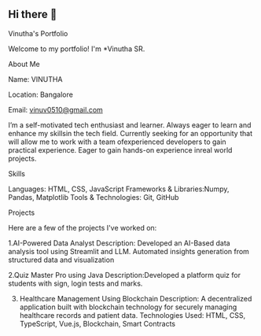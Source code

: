 ## Hi there 👋
Vinutha's Portfolio

Welcome to my portfolio! I'm *Vinutha SR. 


About Me

Name: VINUTHA

Location: Bangalore

Email: vinuv0510@gmail.com



I’m a self-motivated tech enthusiast and learner. Always eager to learn and enhance my skillsin the tech field. Currently seeking for an opportunity that will allow me to work with a team ofexperienced developers to gain practical experience. Eager to gain hands-on experience inreal world projects.

Skills

Languages: HTML, CSS, JavaScript
Frameworks & Libraries:Numpy, Pandas, Matplotlib
Tools & Technologies: Git, GitHub

Projects

Here are a few of the projects I've worked on:

1.AI-Powered Data Analyst
 Description: Developed an AI-Based data analysis tool using Streamlit and LLM. Automated insights generation from structured data and visualization

2.Quiz Master Pro using Java
  Description:Developed a platform quiz for students with sign, login tests and marks.

3. Healthcare Management Using Blockchain
Description: A decentralized application built with blockchain technology for securely managing healthcare records and patient data.
Technologies Used: HTML, CSS, TypeScript, Vue.js, Blockchain, Smart Contracts
